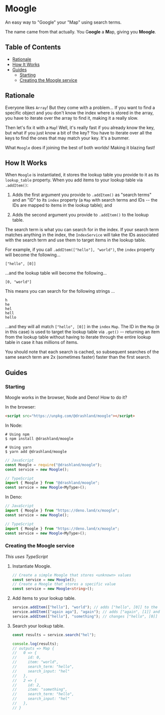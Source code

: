 # Moogle

An easy way to "Google" your "Map" using search terms.

The name came from that actually. You G**oogle** a **M**ap, giving you
**Moogle**.

## Table of Contents

- [Rationale](#rationale)
- [How It Works](#how-it-works)
- [Guides](#guides)
  - [Starting](#starting)
  - [Creating the Moogle service](#creating-the-moogle-service)

## Rationale

Everyone likes `Array`! But they come with a problem... If you want to find a
specific object and you don't know the index where is stored in the array, you
have to iterate over the array to find it, making it a really slow.

Then let's fix it with a `Map`! Well, it's really fast if you already know the
key, but what if you just know a bit of the key? You have to iterate over all
the keys to find the ones that may match your key. It's a bummer.

What `Moogle` does if joining the best of both worlds! Making it blazing fast!

## How It Works

When `Moogle` is instantiated, it stores the lookup table you provide to it as
its `lookup_table` property. When you add items to your lookup table via
`.addItem()`:

1. Adds the first argument you provide to `.addItem()` as "search terms" and an
   "ID" to its `index` property (a `Map` with search terms and IDs -- the IDs
   are mapped to items in the lookup table); and

2. Adds the second argument you provide to `.addItem()` to the lookup table.

The search term is what you can search for in the index. If your search term
matches anything in the index, the `IndexService` will take the IDs associated
with the search term and use them to target items in the lookup table.

For example, if you call `.addItem(["hello"], "world")`, the `index` property
will become the following...

   ```
   ["hello", [0]]
   ```

...and the lookup table will become the following...

   ```
   [0, "world"]
   ```

This means you can search for the following strings ...

   ```
   h
   he
   hel
   hell
   hello
   ```

...and they will all match `["hello", [0]]` in the `index` `Map`. The ID in
the `Map` (`0` in this case) is used to target the lookup table via `.get()` --
returning an item from the lookup table without having to iterate through the
entire lookup table in case it has millions of items.

You should note that each search is cached, so subsequent searches of the same
search term are 2x (sometimes faster) faster than the first search.

## Guides

### Starting

Moogle works in the browser, Node and Deno! How to do it?

In the browser:

   ```html
   <script src="https://unpkg.com/@drashland/moogle"></script>
   ```

In Node:

   ```
   # Using npm
   $ npm install @drashland/moogle

   # Using yarn
   $ yarn add @drashland/moogle
   ```

   ```javascript
   // JavaScript
   const Moogle = require("@drashland/moogle");
   const service = new Moogle();
   ```

   ```typescript
   // TypeScript
   import { Moogle } from "@drashland/moogle";
   const service = new Moogle<MyType>();
   ```

In Deno:

   ```javascript
   // JavaScript
   import { Moogle } from "https://deno.land/x/moogle";
   const service = new Moogle();
   ```

   ```typescript
   // TypeScript
   import { Moogle } from "https://deno.land/x/moogle";
   const service = new Moogle<MyType>();
   ```

### Creating the Moogle service

*This uses TypeScript*

1. Instantiate Moogle.

   ```typescript
   // Create a simple Moogle that stores <unknown> values
   const service = new Moogle();
   // Create a Moogle that stores a specific value
   const service = new Moogle<string>();
   ```

2. Add items to your lookup table.

   ```typescript
   service.addItem(["hello"], "world"); // adds ["hello", [0]] to the index
   service.addItem(["again aga"], "again"); // adds ["again", [1]] and ["aga", [1]] to the index
   service.addItem(["hello"], "something"); // changes ["hello", [0]] to ["hello", [0,2]] in the index
   ```

3. Search your lookup table.

   ```typescript
   const results = service.search("hel");

   console.log(results);
   // outputs => Map {
   //   0 => {
   //     id: 0,
   //     item: "world",
   //     search_term: "hello",
   //     search_input: "hel"
   //   },
   //   2 => {
   //     id: 2,
   //     item: "something",
   //     search_term: "hello",
   //     search_input: "hel"
   //   },
   // }
   ```
